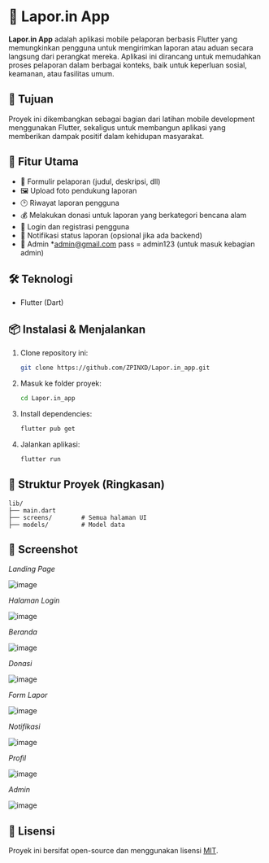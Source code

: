# 📱 Lapor.in App

**Lapor.in App** adalah aplikasi mobile pelaporan berbasis Flutter yang memungkinkan pengguna untuk mengirimkan laporan atau aduan secara langsung dari perangkat mereka. Aplikasi ini dirancang untuk memudahkan proses pelaporan dalam berbagai konteks, baik untuk keperluan sosial, keamanan, atau fasilitas umum.

## 🎯 Tujuan

Proyek ini dikembangkan sebagai bagian dari latihan mobile development menggunakan Flutter, sekaligus untuk membangun aplikasi yang memberikan dampak positif dalam kehidupan masyarakat.

## 🚀 Fitur Utama

- 📄 Formulir pelaporan (judul, deskripsi, dll)
- 🖼️ Upload foto pendukung laporan
- 🕑 Riwayat laporan pengguna
- 💰 Melakukan donasi untuk laporan yang berkategori bencana alam
- 🔐 Login dan registrasi pengguna
- 🔔 Notifikasi status laporan (opsional jika ada backend)
- 🤵 Admin *admin@gmail.com pass = admin123 (untuk masuk kebagian admin)

## 🛠️ Teknologi

- Flutter (Dart)

## 📦 Instalasi & Menjalankan

1. Clone repository ini:
   ```bash
   git clone https://github.com/ZPINXD/Lapor.in_app.git
   ```
2. Masuk ke folder proyek:
   ```bash
   cd Lapor.in_app
   ```
3. Install dependencies:
   ```bash
   flutter pub get
   ```
4. Jalankan aplikasi:
   ```bash
   flutter run
   ```

## 📁 Struktur Proyek (Ringkasan)

```
lib/
├── main.dart
├── screens/        # Semua halaman UI
├── models/         # Model data
```

## 📸 Screenshot
*Landing Page*

![image](https://github.com/user-attachments/assets/69356753-f6d1-42d7-98af-93588ee067ee)


*Halaman Login*


![image](https://github.com/user-attachments/assets/98f30493-0071-4c38-a247-cbb45397d165)


*Beranda*


![image](https://github.com/user-attachments/assets/c03c735f-298a-4476-a3e2-ee70ecd3e0f5)


*Donasi*


![image](https://github.com/user-attachments/assets/b43b2d8b-d3b0-47a8-a513-14fc068c0150)


*Form Lapor*


![image](https://github.com/user-attachments/assets/0e75c50d-7b68-402f-ac25-d2d289507d1a)


*Notifikasi*


![image](https://github.com/user-attachments/assets/eba77c2d-d543-4184-abc8-09d49bd188b0)



*Profil*


![image](https://github.com/user-attachments/assets/cfbec429-1406-47ab-8b67-c06e5b5c00a0)



*Admin*


![image](https://github.com/user-attachments/assets/5d8c5d6b-51f9-4536-953d-8f5d1ac7b58d)




## 📄 Lisensi

Proyek ini bersifat open-source dan menggunakan lisensi [MIT](LICENSE).
